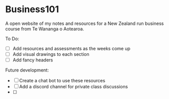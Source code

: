 # Business101

A open website of my notes and resources for a New Zealand run business course from Te Wananga o Aotearoa.

To Do:

- [ ] Add resources and assessments as the weeks come up
- [ ] Add visual drawings to each section
- [ ] Add fancy headers

Future development:

- [ ] Create a chat bot to use these resources
- [ ] Add a discord channel for private class discussions
- [ ] 
